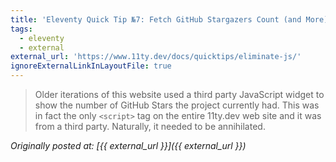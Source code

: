 ```yaml
---
title: 'Eleventy Quick Tip №7: Fetch GitHub Stargazers Count (and More) at Build Time'
tags:
  - eleventy
  - external
external_url: 'https://www.11ty.dev/docs/quicktips/eliminate-js/'
ignoreExternalLinkInLayoutFile: true
---
```


> Older iterations of this website used a third party JavaScript widget to show the number of GitHub Stars the project currently had. This was in fact the only `<script>` tag on the entire 11ty.dev web site and it was from a third party. Naturally, it needed to be annihilated.

_Originally posted at: [{{ external_url }}]({{ external_url }})_
